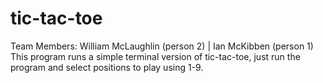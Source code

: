 # tic-tac-toe
Team Members: William McLaughlin (person 2) | Ian McKibben (person 1)
This program runs a simple terminal version of tic-tac-toe, just run the program and select positions to play using 1-9.
